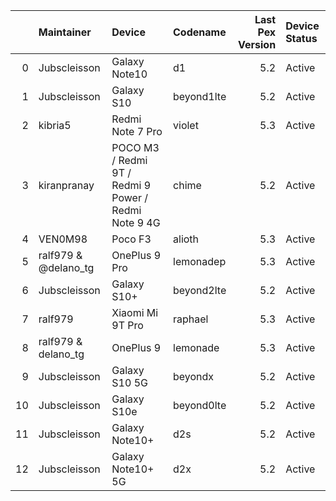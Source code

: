 |    | Maintainer           | Device                                               | Codename   |   Last Pex Version | Device Status   |
|---:|:---------------------|:-----------------------------------------------------|:-----------|-------------------:|:----------------|
|  0 | Jubscleisson         | Galaxy Note10                                        | d1         |                5.2 | Active          |
|  1 | Jubscleisson         | Galaxy S10                                           | beyond1lte |                5.2 | Active          |
|  2 | kibria5              | Redmi Note 7 Pro                                     | violet     |                5.3 | Active          |
|  3 | kiranpranay          | POCO M3 / Redmi 9T / Redmi 9 Power / Redmi Note 9 4G | chime      |                5.2 | Active          |
|  4 | VEN0M98              | Poco F3                                              | alioth     |                5.3 | Active          |
|  5 | ralf979 & @delano_tg | OnePlus 9 Pro                                        | lemonadep  |                5.3 | Active          |
|  6 | Jubscleisson         | Galaxy S10+                                          | beyond2lte |                5.2 | Active          |
|  7 | ralf979              | Xiaomi Mi 9T Pro                                     | raphael    |                5.3 | Active          |
|  8 | ralf979 & delano_tg  | OnePlus 9                                            | lemonade   |                5.3 | Active          |
|  9 | Jubscleisson         | Galaxy S10 5G                                        | beyondx    |                5.2 | Active          |
| 10 | Jubscleisson         | Galaxy S10e                                          | beyond0lte |                5.2 | Active          |
| 11 | Jubscleisson         | Galaxy Note10+                                       | d2s        |                5.2 | Active          |
| 12 | Jubscleisson         | Galaxy Note10+ 5G                                    | d2x        |                5.2 | Active          |